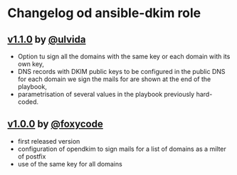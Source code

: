 # Changelog od ansible-dkim role

##  [v1.1.0](https://github.com/FoxyRoles/ansible-dkim/releases/tag/v1.1.0) by [@ulvida](https://github.com/ulvida)
* Option tu sign all the domains with the same key or each domain with its own key,
* DNS records with DKIM public keys to be configured in the public DNS for each domain we sign the mails for are shown at the end of the playbook,
* parametrisation of several values in the playbook previously hard-coded.

##  [v1.0.0](https://github.com/FoxyRoles/ansible-dkim/releases/tag/v1.0.0) by [@foxycode](https://github.com/foxycode)

* first released version
* configuration of opendkim to sign mails for a list of domains as a milter of postfix
* use of the same key for all domains